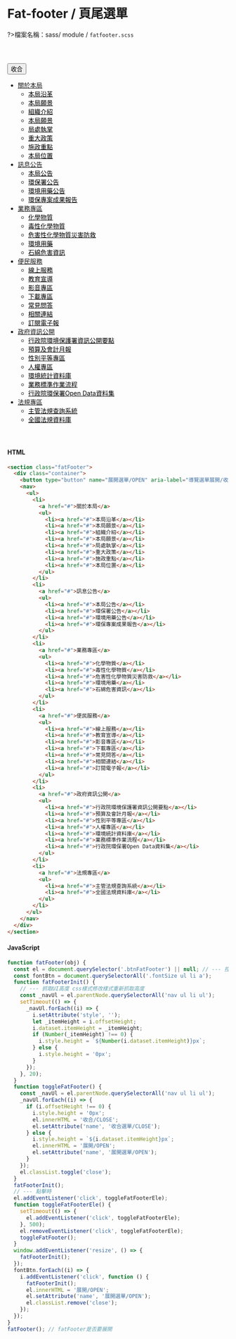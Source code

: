 # Fat-footer / 頁尾選單

?>檔案名稱：sass/ module / `fatfooter.scss`

 <section class="fatFooter">
        <div class="container">
          <button type="button" name="展開選單/OPEN" aria-label="導覽選單展開/收合" class="btn btnFatFooter">收合</button>
          <nav>
            <ul>
              <li>
                <a href="#">關於本局</a>
                <ul>
                  <li><a href="#">本局沿革</a></li>
                  <li><a href="#">本局願景</a></li>
                  <li><a href="#">組織介紹</a></li>
                  <li><a href="#">本局願景</a></li>
                  <li><a href="#">局處執掌</a></li>
                  <li><a href="#">重大政策</a></li>
                  <li><a href="#">施政重點</a></li>
                  <li><a href="#">本局位置</a></li>
                </ul>
              </li>
              <li>
                <a href="#">訊息公告</a>
                <ul>
                  <li><a href="#">本局公告</a></li>
                  <li><a href="#">環保署公告</a></li>
                  <li><a href="#">環境用藥公告</a></li>
                  <li><a href="#">環保專案成果報告</a></li>
                </ul>
              </li>
              <li>
                <a href="#">業務專區</a>
                <ul>
                  <li><a href="#">化學物質</a></li>
                  <li><a href="#">毒性化學物質</a></li>
                  <li><a href="#">危害性化學物質災害防救</a></li>
                  <li><a href="#">環境用藥</a></li>
                  <li><a href="#">石綿危害資訊</a></li>
                </ul>
              </li>
              <li>
                <a href="#">便民服務</a>
                <ul>
                  <li><a href="#">線上服務</a></li>
                  <li><a href="#">教育宣導</a></li>
                  <li><a href="#">影音專區</a></li>
                  <li><a href="#">下載專區</a></li>
                  <li><a href="#">常見問答</a></li>
                  <li><a href="#">相關連結</a></li>
                  <li><a href="#">訂閱電子報</a></li>
                </ul>
              </li>
              <li>
                <a href="#">政府資訊公開</a>
                <ul>
                  <li><a href="#">行政院環境保護署資訊公開要點</a></li>
                  <li><a href="#">預算及會計月報</a></li>
                  <li><a href="#">性別平等專區</a></li>
                  <li><a href="#">人權專區</a></li>
                  <li><a href="#">環境統計資料庫</a></li>
                  <li><a href="#">業務標準作業流程</a></li>
                  <li><a href="#">行政院環保署Open Data資料集</a></li>
                </ul>
              </li>
              <li>
                <a href="#">法規專區</a>
                <ul>
                  <li><a href="#">主管法規查詢系統</a></li>
                  <li><a href="#">全國法規資料庫</a></li>
                </ul>
              </li>
            </ul>
          </nav>
        </div>
      </section>

<!-- tabs:start -->

#### **HTML**

```html
<section class="fatFooter">
  <div class="container">
    <button type="button" name="展開選單/OPEN" aria-label="導覽選單展開/收合" class="btn btnFatFooter">收合</button>
    <nav>
      <ul>
        <li>
          <a href="#">關於本局</a>
          <ul>
            <li><a href="#">本局沿革</a></li>
            <li><a href="#">本局願景</a></li>
            <li><a href="#">組織介紹</a></li>
            <li><a href="#">本局願景</a></li>
            <li><a href="#">局處執掌</a></li>
            <li><a href="#">重大政策</a></li>
            <li><a href="#">施政重點</a></li>
            <li><a href="#">本局位置</a></li>
          </ul>
        </li>
        <li>
          <a href="#">訊息公告</a>
          <ul>
            <li><a href="#">本局公告</a></li>
            <li><a href="#">環保署公告</a></li>
            <li><a href="#">環境用藥公告</a></li>
            <li><a href="#">環保專案成果報告</a></li>
          </ul>
        </li>
        <li>
          <a href="#">業務專區</a>
          <ul>
            <li><a href="#">化學物質</a></li>
            <li><a href="#">毒性化學物質</a></li>
            <li><a href="#">危害性化學物質災害防救</a></li>
            <li><a href="#">環境用藥</a></li>
            <li><a href="#">石綿危害資訊</a></li>
          </ul>
        </li>
        <li>
          <a href="#">便民服務</a>
          <ul>
            <li><a href="#">線上服務</a></li>
            <li><a href="#">教育宣導</a></li>
            <li><a href="#">影音專區</a></li>
            <li><a href="#">下載專區</a></li>
            <li><a href="#">常見問答</a></li>
            <li><a href="#">相關連結</a></li>
            <li><a href="#">訂閱電子報</a></li>
          </ul>
        </li>
        <li>
          <a href="#">政府資訊公開</a>
          <ul>
            <li><a href="#">行政院環境保護署資訊公開要點</a></li>
            <li><a href="#">預算及會計月報</a></li>
            <li><a href="#">性別平等專區</a></li>
            <li><a href="#">人權專區</a></li>
            <li><a href="#">環境統計資料庫</a></li>
            <li><a href="#">業務標準作業流程</a></li>
            <li><a href="#">行政院環保署Open Data資料集</a></li>
          </ul>
        </li>
        <li>
          <a href="#">法規專區</a>
          <ul>
            <li><a href="#">主管法規查詢系統</a></li>
            <li><a href="#">全國法規資料庫</a></li>
          </ul>
        </li>
      </ul>
    </nav>
  </div>
</section>
```

#### **JavaScript**

```javascript
function fatFooter(obj) {
  const el = document.querySelector('.btnFatFooter') || null; // --- 控制的對象
  const fontBtn = document.querySelectorAll('.fontSize ul li a');
  function fatFooterInit() {
    // --- 抓取UI高度 css樣式修改樣式重新抓取高度
    const _navUl = el.parentNode.querySelectorAll('nav ul li ul');
    setTimeout(() => {
      _navUl.forEach((i) => {
        i.setAttribute('style', '');
        let _itemHeight = i.offsetHeight;
        i.dataset.itemHeight = _itemHeight;
        if (Number(_itemHeight) !== 0) {
          i.style.height = `${Number(i.dataset.itemHeight)}px`;
        } else {
          i.style.height = '0px';
        }
      });
    }, 20);
  }
  function toggleFatFooter() {
    const _navUl = el.parentNode.querySelectorAll('nav ul li ul');
    _navUl.forEach((i) => {
      if (i.offsetHeight !== 0) {
        i.style.height = '0px';
        el.innerHTML = '收合/CLOSE';
        el.setAttribute('name', '收合選單/CLOSE');
      } else {
        i.style.height = `${i.dataset.itemHeight}px`;
        el.innerHTML = '展開/OPEN';
        el.setAttribute('name', '展開選單/OPEN');
      }
    });
    el.classList.toggle('close');
  }
  fatFooterInit();
  // --- 點擊時
  el.addEventListener('click', toggleFatFooterEle);
  function toggleFatFooterEle() {
    setTimeout(() => {
      el.addEventListener('click', toggleFatFooterEle);
    }, 500);
    el.removeEventListener('click', toggleFatFooterEle);
    toggleFatFooter();
  }
  window.addEventListener('resize', () => {
    fatFooterInit();
  });
  fontBtn.forEach((i) => {
    i.addEventListener('click', function () {
      fatFooterInit();
      el.innerHTML = '展開/OPEN';
      el.setAttribute('name', '展開選單/OPEN');
      el.classList.remove('close');
    });
  });
}
fatFooter(); // fatFooter是否要展開
```

<!-- tabs:end -->

<link rel="stylesheet" href="https://hywebu00.github.io/HyUI_v4.0/css/style.css" />
<style>
    .markdown-section ul{
        padding: 0;
    }
    .fatFooter{
      margin:4em 0;
    }
    .fatFooter ul li ul li a{
        font-weight:400;
        color:#000;
    }
</style>
<script>
    function fatFooter(obj) {
  const el = document.querySelector('.btnFatFooter') || null; // --- 控制的對象
  const fontBtn = document.querySelectorAll('.fontSize ul li a');
  function fatFooterInit() {
    // --- 抓取UI高度 css樣式修改樣式重新抓取高度
    const _navUl = el.parentNode.querySelectorAll('nav ul li ul');
    setTimeout(() => {
      _navUl.forEach((i) => {
        i.setAttribute('style', '');
        let _itemHeight = i.offsetHeight;
        i.dataset.itemHeight = _itemHeight;
        if (Number(_itemHeight) !== 0) {
          i.style.height = `${Number(i.dataset.itemHeight)}px`;
        } else {
          i.style.height = '0px';
        }
      });
    }, 20);
  }
  function toggleFatFooter() {
    const _navUl = el.parentNode.querySelectorAll('nav ul li ul');
    _navUl.forEach((i) => {
      if (i.offsetHeight !== 0) {
        i.style.height = '0px';
        el.innerHTML = '收合/CLOSE';
        el.setAttribute('name', '收合選單/CLOSE');
      } else {
        i.style.height = `${i.dataset.itemHeight}px`;
        el.innerHTML = '展開/OPEN';
        el.setAttribute('name', '展開選單/OPEN');
      }
    });
    el.classList.toggle('close');
  }
  fatFooterInit();
  // --- 點擊時
  el.addEventListener('click', toggleFatFooterEle);
  function toggleFatFooterEle() {
    setTimeout(() => {
      el.addEventListener('click', toggleFatFooterEle);
    }, 500);
    el.removeEventListener('click', toggleFatFooterEle);
    toggleFatFooter();
  }
  window.addEventListener('resize', () => {
    fatFooterInit();
  });
  fontBtn.forEach((i) => {
    i.addEventListener('click', function () {
      fatFooterInit();
      el.innerHTML = '展開/OPEN';
      el.setAttribute('name', '展開選單/OPEN');
      el.classList.remove('close');
    });
  });
}
fatFooter(); // fatFooter是否要展開
</script>
